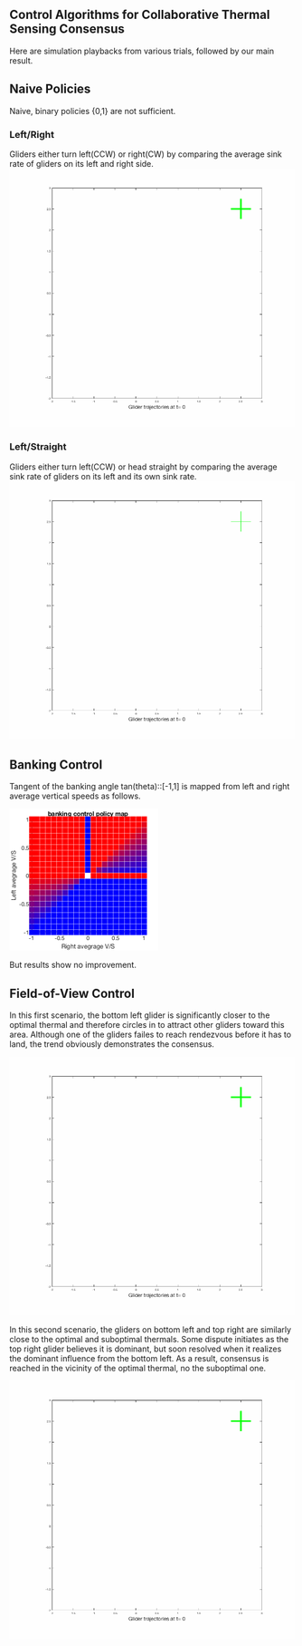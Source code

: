 
## Control Algorithms for Collaborative Thermal Sensing Consensus

Here are simulation playbacks from various trials, followed by our main result.

## Naive Policies
Naive, binary policies {0,1} are not sufficient.
### Left/Right
Gliders either turn left(CCW) or right(CW) by comparing the average sink rate of gliders on its left and right side.
![](test41.gif)

### Left/Straight
Gliders either turn left(CCW) or head straight by comparing the average sink rate of gliders on its left and its own sink rate.
![](test42.gif)

## Banking Control
Tangent of the banking angle tan(theta)::[-1,1] is mapped from left and right average vertical speeds as follows.

![bankmap](bankmap.png)

But results show no improvement.

## Field-of-View Control
In this first scenario, the bottom left glider is significantly closer to the optimal thermal and therefore circles in to attract other gliders toward this area. Although one of the gliders failes to reach rendezvous before it has to land, the trend obviously demonstrates the consensus.

![view1](view05good.gif)

In this second scenario, the gliders on bottom left and top right are similarly close to the optimal and suboptimal thermals. Some dispute initiates as the top right glider believes it is dominant, but soon resolved when it realizes the dominant influence from the bottom left. As a result, consensus is reached in the vicinity of the optimal thermal, no the suboptimal one.

![view2](view05good2.gif)
